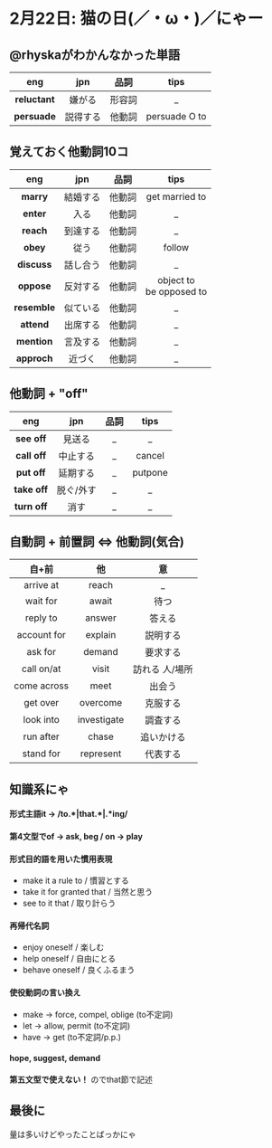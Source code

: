 # 2月22日: 猫の日(／・ω・)／にゃー
## @rhyskaがわかんなかった単語
|eng|jpn|品詞|tips|
|:---:|:---:|:---:|:---:|
|**reluctant**|嫌がる|形容詞|_|
|**persuade**|説得する|他動詞|persuade O to|

## 覚えておく他動詞10コ
|eng|jpn|品詞|tips|
|:---:|:---:|:---:|:---:|
|**marry**|結婚する|他動詞|get married to|
|**enter**|入る|他動詞|_|
|**reach**|到達する|他動詞|_|
|**obey**|従う|他動詞|follow|
|**discuss**|話し合う|他動詞|_|
|**oppose**|反対する|他動詞|object to<br>be opposed to|
|**resemble**|似ている|他動詞|_|
|**attend**|出席する|他動詞|_|
|**mention**|言及する|他動詞|_|
|**approch**|近づく|他動詞|_|

## 他動詞 + "off"
|eng|jpn|品詞|tips|
|:---:|:---:|:---:|:---:|
|**see off**|見送る|_|_|
|**call off**|中止する|_|cancel|
|**put off**|延期する|_|putpone|
|**take off**|脱ぐ/外す|_|_|
|**turn off**|消す|_|_|

## 自動詞 + 前置詞 <=> 他動詞(気合)
|自+前|他|意|
|:---:|:-:|:-:|
arrive at|reach|_
wait for|await|待つ
reply to|answer|答える
account for|explain|説明する
ask for|demand|要求する
call on/at|visit|訪れる 人/場所
come across|meet|出会う
get over|overcome|克服する
look into|investigate|調査する
run after|chase|追いかける
stand for|represent|代表する

## 知識系にゃ
#### 形式主語it -> /to.\*|that.\*|.\*ing/
#### 第4文型でof -> ask, beg / on -> play
#### 形式目的語を用いた慣用表現
+ make it a rule to / 慣習とする
+ take it for granted that / 当然と思う
+ see to it that / 取り計らう
#### 再帰代名詞
+ enjoy oneself / 楽しむ
+ help oneself / 自由にとる
+ behave oneself / 良くふるまう
#### 使役動詞の言い換え
+ make -> force, compel, oblige (to不定詞)
+ let -> allow, permit (to不定詞)
+ have -> get (to不定詞/p.p.)
#### hope, suggest, demand
**第五文型で使えない！** のでthat節で記述
## 最後に
量は多いけどやったことばっかにゃ
